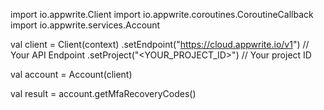 import io.appwrite.Client
import io.appwrite.coroutines.CoroutineCallback
import io.appwrite.services.Account

val client = Client(context)
    .setEndpoint("https://cloud.appwrite.io/v1") // Your API Endpoint
    .setProject("&lt;YOUR_PROJECT_ID&gt;") // Your project ID

val account = Account(client)

val result = account.getMfaRecoveryCodes()
